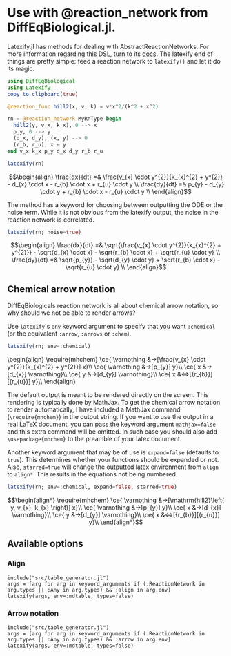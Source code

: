 # Use with @reaction_network from DiffEqBiological.jl.

Latexify.jl has methods for dealing with AbstractReactionNetworks. For more information regarding this DSL, turn to its [docs](http://docs.juliadiffeq.org/latest/models/biological.html). The latexify end of things are pretty simple: feed a reaction network to `latexify()` and let it do its magic.

```julia
using DiffEqBiological
using Latexify
copy_to_clipboard(true)

@reaction_func hill2(x, v, k) = v*x^2/(k^2 + x^2)

rn = @reaction_network MyRnType begin
  hill2(y, v_x, k_x), 0 --> x
  p_y, 0 --> y
  (d_x, d_y), (x, y) --> 0
  (r_b, r_u), x ↔ y
end v_x k_x p_y d_x d_y r_b r_u

latexify(rn)
```
```math
\begin{align}
\frac{dx}{dt} =& \frac{v_{x} \cdot y^{2}}{k_{x}^{2} + y^{2}} - d_{x} \cdot x - r_{b} \cdot x + r_{u} \cdot y \\
\frac{dy}{dt} =& p_{y} - d_{y} \cdot y + r_{b} \cdot x - r_{u} \cdot y \\
\end{align}
```

The method has a keyword for choosing between outputting the ODE or the noise term. While it is not obvious from the latexify output, the noise in the reaction network is correlated.

```julia
latexify(rn; noise=true)
```

```math
\begin{align}
\frac{dx}{dt} =& \sqrt{\frac{v_{x} \cdot y^{2}}{k_{x}^{2} + y^{2}}} - \sqrt{d_{x} \cdot x} - \sqrt{r_{b} \cdot x} + \sqrt{r_{u} \cdot y} \\
\frac{dy}{dt} =& \sqrt{p_{y}} - \sqrt{d_{y} \cdot y} + \sqrt{r_{b} \cdot x} - \sqrt{r_{u} \cdot y} \\
\end{align}
```


## Chemical arrow notation

DiffEqBiologicals reaction network is all about chemical arrow notation, so why should we not be able to render arrows?

Use `latexify`'s `env` keyword argument to specify that you want `:chemical` (or the equivalent `:arrow`, `:arrows` or `:chem`).

```julia
latexify(rn; env=:chemical)
```
\begin{align}
\require{mhchem}
\ce{ \varnothing &->[\frac{v_{x} \cdot y^{2}}{k_{x}^{2} + y^{2}}] x}\\\\
\ce{ \varnothing &->[p_{y}] y}\\\\
\ce{ x &->[d_{x}] \varnothing}\\\\
\ce{ y &->[d_{y}] \varnothing}\\\\
\ce{ x &<=>[{r_{b}}][{r_{u}}] y}\\\\
\end{align}

The default output is meant to be rendered directly on the screen. This rendering is typically done by MathJax. To get the chemical arrow notation to render automatically, I have included a MathJax command (`\require{mhchem}`) in the output string. If you want to use the output in a real LaTeX document, you can pass the keyword argument `mathjax=false` and this extra command will be omitted. In such case you should also add `\usepackage{mhchem}` to the preamble of your latex document.

Another keyword argument that may be of use is `expand=false` (defaults to `true`).
This determines whether your functions should be expanded or not.
Also, `starred=true` will change the outputted latex environment from `align` to `align*`. This results in the equations not being numbered.

```julia
latexify(rn; env=:chemical, expand=false, starred=true)
```

```math
\begin{align*}
\require{mhchem}
\ce{ \varnothing &->[\mathrm{hill2}\left( y, v_{x}, k_{x} \right)] x}\\
\ce{ \varnothing &->[p_{y}] y}\\
\ce{ x &->[d_{x}] \varnothing}\\
\ce{ y &->[d_{y}] \varnothing}\\
\ce{ x &<=>[{r_{b}}][{r_{u}}] y}\\
\end{align*}
```

## Available options
### Align
```@eval
include("src/table_generator.jl")
args = [arg for arg in keyword_arguments if (:ReactionNetwork in arg.types || :Any in arg.types) && :align in arg.env]
latexify(args, env=:mdtable, types=false)
```

### Arrow notation
```@eval
include("src/table_generator.jl")
args = [arg for arg in keyword_arguments if (:ReactionNetwork in arg.types || :Any in arg.types) && :arrow in arg.env]
latexify(args, env=:mdtable, types=false)
```
